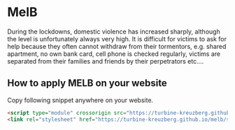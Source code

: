 # MelB

During the lockdowns, domestic violence has increased sharply, although the level is unfortunately always very high. It
is difficult for victims to ask for help because they often cannot withdraw from their tormentors, e.g. shared
apartment, no own bank card, cell phone is checked regularly, victims are separated from their families and friends by
their perpetrators etc....

## How to apply MELB on your website

Copy following snippet anywhere on your website.

```html
<script type="module" crossorigin src="https://turbine-kreuzberg.github.io/melb/code.js"></script>
<link rel="stylesheet" href="https://turbine-kreuzberg.github.io/melb/style.css">
```
